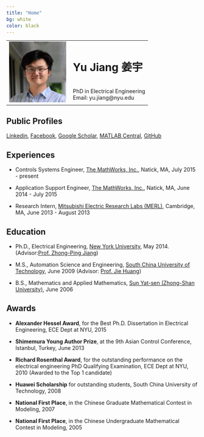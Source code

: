 ```yaml
---
title: "Home"
bg: white
color: black
---
```


<table class="imgtable"><tr><td>
<img src="YuJiangProfile.jpg" alt="Portrait of Yu Jiang" width="150px" height="160px" />&nbsp;</td>
<td align="left"><h1>Yu Jiang 姜宇</h1><br/>
PhD in Electrical Engineering<br />
Email: yu.jiang@nyu.edu<br />
</td></tr></table>

## Public Profiles
[Linkedin](http://www.linkedin.com/in/yujiang26),
[Facebook](https://www.facebook.com/yu.jiang.26),
[Google Scholar](http://scholar.google.com/citations?user=QYanTRsAAAAJ),
[MATLAB Central](http://www.mathworks.com/matlabcentral/profile/authors/5012545-yu),
[GitHub](https://github.com/yu-jiang/)



## Experiences

- Controls Systems Engineer, [The MathWorks, Inc.](http://www.mathworks.com), Natick, MA, July 2015 - present

- Application Support Engineer, [The MathWorks, Inc.](http://www.mathworks.com), Natick, MA, June 2014 - July 2015

- Research Intern, [Mitsubishi Electric Research Labs (MERL)](http://www.merl.com), Cambridge, MA, June 2013 - August 2013

## Education

- Ph.D., Electrical Engineering, [New York University](http://www.nyu.edu), May 2014. (Advisor:[Prof. Zhong-Ping Jiang](http://engineering.nyu.edu/people/zhong-ping-jiang))

- M.S., Automation Science and Engineering, [South China University of Technology](http://www.scut.edu.cn/), June 2009 (Advisor: [Prof. Jie Huang](http://www.mae.cuhk.edu.hk/~jhuang/))

- B.S., Mathematics and Applied Mathematics, [Sun Yat-sen (Zhong-Shan University)](http://www.sysu.edu.cn), June 2006

## Awards

- **Alexander Hessel Award**, for the Best Ph.D. Dissertation in Electrical Engineering, ECE Dept at NYU, 2015

- **Shimemura Young Author Prize**, at the 9th Asian Control Conference, Istanbul, Turkey, June 2013

- **Richard Rosenthal Award**, for the outstanding performance on the electrical engineering PhD Qualifying Examination, ECE Dept at NYU, 2010 (Awarded to the Top 1 candidate)

- **Huawei Scholarship** for outstanding students, South China University of Technology, 2008

- **National First Place**, in the Chinese Graduate Mathematical Contest in Modeling, 2007

- **National First Place**, in the Chinese Undergraduate Mathematical Contest in Modeling, 2005
